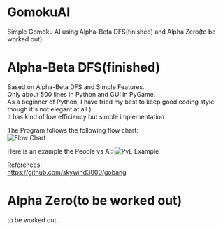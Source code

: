 # GomokuAI
Simple Gomoku AI using Alpha-Beta DFS(finished) and Alpha Zero(to be worked out)

# Alpha-Beta DFS(finished)
Based on Alpha-Beta DFS and Simple Features.  
Only about 500 lines in Python and GUI in PyGame.  
As a beginner of Python, I have tried my best to keep good coding style though it's not elegant at all ):  
It has kind of low efficiency but simple implementation  

The Program follows the following flow chart:  
![Flow Chart](https://github.com/LFhase/GomokuAI/blob/master/Alpha-Beta%20v1/FlowChart.png)

Here is an example  the People vs AI:
![PvE Example](https://github.com/LFhase/GomokuAI/blob/master/Alpha-Beta%20v1/source/example.jpg)

References:  
https://github.com/skywind3000/gobang

# Alpha Zero(to be worked out)
to be worked out..
